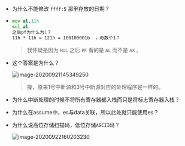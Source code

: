 + 为什么不能修改 `ffff:5` 那里存放的日期？

+ ```asm
  mov al,11h
  mul al
  之后pf为什么为1？
  11h * 11h = 121h = 100100001b  ，奇数个1？
  ```

  > 我怀疑是因为 `MUL` 之后 `PF` 看的是 `AL` 而不是 `AX` 。


+ 这个答案是为什么？

  ![image-20200921145349250](https://cdn.jsdelivr.net/gh/smallzhong/picgo-pic-bed@master/image-20200921145349250.png)

  > 操，原来1号中断源和3号中断源对应的处理程序是一样的。

+ 为什么中断处理的时候不将所有寄存器都入栈而只是将标志寄存器入栈？

+ 为什么在assume中，es与data关联，所以此处就只能使用es？

+ 为什么说高位存储扫描码，低位存储`ASCII`码？

  ![image-20200922160203230](https://cdn.jsdelivr.net/gh/smallzhong/picgo-pic-bed@master/image-20200922160203230.png)